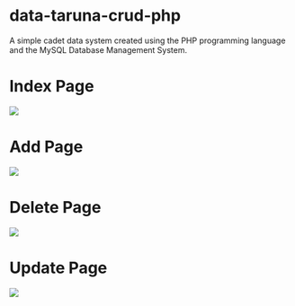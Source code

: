 # data-taruna-crud-php
<p>A simple cadet data system created using the PHP programming language and the MySQL Database Management System.</p>

<h1>Index Page</h1>
<img src="https://user-images.githubusercontent.com/79729674/175017978-35b68fa2-c173-498e-bcbe-b918040aec5e.png">

<h1>Add Page</h1>
<img src="https://user-images.githubusercontent.com/79729674/175018528-e94b549a-125c-4eb8-ad72-6e14c3bf13ba.png">

<h1>Delete Page</h1>
<img src="https://user-images.githubusercontent.com/79729674/175018633-b67bd927-2586-4d0e-8c0e-2da16cfd5ebd.png">

<h1>Update Page</h1>
<img src="https://user-images.githubusercontent.com/79729674/175018699-d0810191-d0e8-4e6d-ada3-75ce8d620bb3.png">
